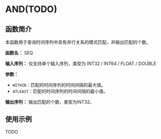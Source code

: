 # AND(TODO)

## 函数简介

本函数用于查询时间序列中具有并行关系的模式匹配，并输出匹配的个数。

**函数名：** SEQ

**输入序列：** 仅支持单个输入序列，类型为 INT32 / INT64 / FLOAT / DOUBLE

**参数：** 

+ `WITHIN`：匹配的时间序列的时间间隔的最大值。
+ `ATLEAST`：匹配的时间序列的时间间隔的最小值。

**输出序列：** 输出匹配的个数，类型为INT32。


## 使用示例

TODO